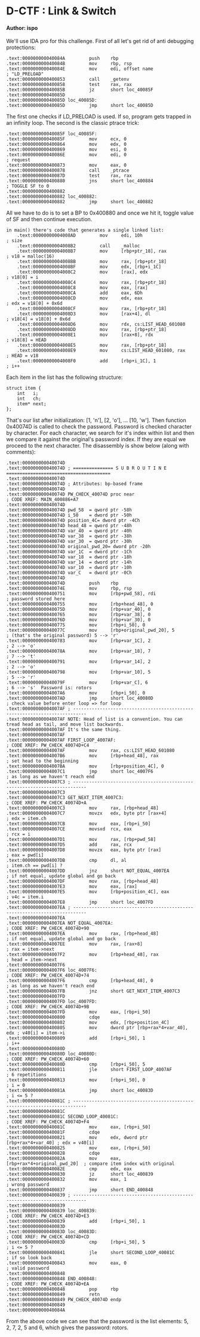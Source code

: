 # D-CTF : Link & Switch

#### Author: ispo

We'll use IDA pro for this challenge. First of all let's get rid of anti debugging protections:

	.text:000000000040084A         push    rbp
	.text:000000000040084B         mov     rbp, rsp
	.text:000000000040084E         mov     edi, offset name                  ; "LD_PRELOAD"
	.text:0000000000400853         call    _getenv
	.text:0000000000400858         test    rax, rax
	.text:000000000040085B         jz      short loc_40085F
	.text:000000000040085D
	.text:000000000040085D loc_40085D:
	.text:000000000040085D         jmp     short loc_40085D

The first one checks if LD_PRELOAD is used.	If so, program gets trapped in an infinity loop.
The second is the classic ptrace trick:

	.text:000000000040085F loc_40085F:
	.text:000000000040085F         mov     ecx, 0
	.text:0000000000400864         mov     edx, 0
	.text:0000000000400869         mov     esi, 0
	.text:000000000040086E         mov     edi, 0                            ; request
	.text:0000000000400873         mov     eax, 0
	.text:0000000000400878         call    _ptrace
	.text:000000000040087D         test    rax, rax
	.text:0000000000400880         jns     short loc_400884                  ; TOGGLE SF to 0
	.text:0000000000400882
	.text:0000000000400882 loc_400882:
	.text:0000000000400882         jmp     short loc_400882

All we have to do is to set a BP to 0x400880 and once we hit it, toggle value of SF and then
continue execution.

	in main() there's code that generates a single linked list:
		.text:00000000004008AD         mov     edi, 10h                          ; size
		.text:00000000004008B2         call    _malloc
		.text:00000000004008B7         mov     [rbp+ptr_18], rax                 ; v18 = malloc(16)
		.text:00000000004008BB         mov     rax, [rbp+ptr_18]
		.text:00000000004008BF         mov     edx, [rbp+i_1C]
		.text:00000000004008C2         mov     [rax], edx                        ; v18[0] = i
		.text:00000000004008C4         mov     rax, [rbp+ptr_18]
		.text:00000000004008C8         mov     eax, [rax]
		.text:00000000004008CA         add     eax, 6Dh
		.text:00000000004008CD         mov     edx, eax                          ; edx = v18[0] + 0x6d
		.text:00000000004008CF         mov     rax, [rbp+ptr_18]
		.text:00000000004008D3         mov     [rax+4], dl                       ; v18[4] = v18[0] + 0x6d
		.text:00000000004008D6         mov     rdx, cs:LIST_HEAD_601080
		.text:00000000004008DD         mov     rax, [rbp+ptr_18]
		.text:00000000004008E1         mov     [rax+8], rdx                      ; v18[8] = HEAD
		.text:00000000004008E5         mov     rax, [rbp+ptr_18]
		.text:00000000004008E9         mov     cs:LIST_HEAD_601080, rax          ; HEAD = v18
		.text:00000000004008F0         add     [rbp+i_1C], 1                     ; i++

Each item in the list has the following structure:

	struct item {
		int   i;
		int   ch;
		item* next;
	};

That's our list after initialization: [1, 'n'], [2, 'o'], ... [10, 'w']. Then function 0x40074D
is called to check the password. Password is checked character by character. For each character,
we search for it's index within list and then we compare it against the original's password index.
If they are equal we proceed to the next character. The disassembly is show below (along with comments):

	.text:000000000040074D
	.text:000000000040074D ; =============== S U B R O U T I N E =======================================
	.text:000000000040074D
	.text:000000000040074D ; Attributes: bp-based frame
	.text:000000000040074D
	.text:000000000040074D PW_CHECK_40074D proc near                         ; CODE XREF: MAIN_400886+A7
	.text:000000000040074D
	.text:000000000040074D pwd_58  = qword ptr -58h
	.text:000000000040074D i_50    = dword ptr -50h
	.text:000000000040074D position_4C= dword ptr -4Ch
	.text:000000000040074D head_48 = qword ptr -48h
	.text:000000000040074D var_40  = qword ptr -40h
	.text:000000000040074D var_38  = qword ptr -38h
	.text:000000000040074D var_30  = qword ptr -30h
	.text:000000000040074D original_pwd_20= dword ptr -20h
	.text:000000000040074D var_1C  = dword ptr -1Ch
	.text:000000000040074D var_18  = dword ptr -18h
	.text:000000000040074D var_14  = dword ptr -14h
	.text:000000000040074D var_10  = dword ptr -10h
	.text:000000000040074D var_C   = dword ptr -0Ch
	.text:000000000040074D
	.text:000000000040074D         push    rbp
	.text:000000000040074E         mov     rbp, rsp
	.text:0000000000400751         mov     [rbp+pwd_58], rdi                 ; password stored here
	.text:0000000000400755         mov     [rbp+head_48], 0
	.text:000000000040075D         mov     [rbp+var_40], 0
	.text:0000000000400765         mov     [rbp+var_38], 0
	.text:000000000040076D         mov     [rbp+var_30], 0
	.text:0000000000400775         mov     [rbp+i_50], 0
	.text:000000000040077C         mov     [rbp+original_pwd_20], 5          ; (that's the original password) 5 --> 'r'
	.text:0000000000400783         mov     [rbp+var_1C], 2                   ; 2 --> 'o'
	.text:000000000040078A         mov     [rbp+var_18], 7                   ; 7 --> 't'
	.text:0000000000400791         mov     [rbp+var_14], 2                   ; 2 --> 'o'
	.text:0000000000400798         mov     [rbp+var_10], 5                   ; 5 --> 'r'
	.text:000000000040079F         mov     [rbp+var_C], 6                    ; 6 --> 's'  Password is: rotors
	.text:00000000004007A6         mov     [rbp+i_50], 0
	.text:00000000004007AD         jmp     short loc_40080D                  ; check value before enter loop => for loop
	.text:00000000004007AF ; ---------------------------------------------------------------------------
	.text:00000000004007AF NOTE: Head of list is a convention. You can tread head as tail, and move list backwards.
	.text:00000000004007AF It's the same thing.
	.text:00000000004007AF
	.text:00000000004007AF FIRST_LOOP_4007AF:                                ; CODE XREF: PW_CHECK_40074D+C4
	.text:00000000004007AF         mov     rax, cs:LIST_HEAD_601080
	.text:00000000004007B6         mov     [rbp+head_48], rax                ; set head to the beginning
	.text:00000000004007BA         mov     [rbp+position_4C], 0
	.text:00000000004007C1         jmp     short loc_4007F6                  ; as long as we haven't reach end
	.text:00000000004007C3 ; ---------------------------------------------------------------------------
	.text:00000000004007C3
	.text:00000000004007C3 GET_NEXT_ITEM_4007C3:                             ; CODE XREF: PW_CHECK_40074D+A
	.text:00000000004007C3         mov     rax, [rbp+head_48]
	.text:00000000004007C7         movzx   edx, byte ptr [rax+4]             ; edx = item.ch
	.text:00000000004007CB         mov     eax, [rbp+i_50]
	.text:00000000004007CE         movsxd  rcx, eax                          ; rcx = i
	.text:00000000004007D1         mov     rax, [rbp+pwd_58]
	.text:00000000004007D5         add     rax, rcx
	.text:00000000004007D8         movzx   eax, byte ptr [rax]               ; eax = pwd[i]
	.text:00000000004007DB         cmp     dl, al                            ; item.ch == pwd[i] ?
	.text:00000000004007DD         jnz     short NOT_EQUAL_4007EA            ; if not equal, update global and go back
	.text:00000000004007DF         mov     rax, [rbp+head_48]
	.text:00000000004007E3         mov     eax, [rax]
	.text:00000000004007E5         mov     [rbp+position_4C], eax            ; v4c = item.i
	.text:00000000004007E8         jmp     short loc_4007FD
	.text:00000000004007EA ; ---------------------------------------------------------------------------
	.text:00000000004007EA
	.text:00000000004007EA NOT_EQUAL_4007EA:                                 ; CODE XREF: PW_CHECK_40074D+90
	.text:00000000004007EA         mov     rax, [rbp+head_48]                ; if not equal, update global and go back
	.text:00000000004007EE         mov     rax, [rax+8]                      ; rax = item->next
	.text:00000000004007F2         mov     [rbp+head_48], rax                ; head = item->next
	.text:00000000004007F6
	.text:00000000004007F6 loc_4007F6:                                       ; CODE XREF: PW_CHECK_40074D+74
	.text:00000000004007F6         cmp     [rbp+head_48], 0                  ; as long as we haven't reach end
	.text:00000000004007FB         jnz     short GET_NEXT_ITEM_4007C3
	.text:00000000004007FD
	.text:00000000004007FD loc_4007FD:                                       ; CODE XREF: PW_CHECK_40074D+9B
	.text:00000000004007FD         mov     eax, [rbp+i_50]
	.text:0000000000400800         cdqe
	.text:0000000000400802         mov     edx, [rbp+position_4C]
	.text:0000000000400805         mov     dword ptr [rbp+rax*4+var_40], edx ; v40[i] = item->i
	.text:0000000000400809         add     [rbp+i_50], 1                     ; i++
	.text:000000000040080D
	.text:000000000040080D loc_40080D:                                       ; CODE XREF: PW_CHECK_40074D+60
	.text:000000000040080D         cmp     [rbp+i_50], 5
	.text:0000000000400811         jle     short FIRST_LOOP_4007AF           ; 6 repetitions
	.text:0000000000400813         mov     [rbp+i_50], 0                     ; i = 0
	.text:000000000040081A         jmp     short loc_40083D                  ; i <= 5 ?
	.text:000000000040081C ; ---------------------------------------------------------------------------
	.text:000000000040081C
	.text:000000000040081C SECOND_LOOP_40081C:                               ; CODE XREF: PW_CHECK_40074D+F4
	.text:000000000040081C         mov     eax, [rbp+i_50]
	.text:000000000040081F         cdqe
	.text:0000000000400821         mov     edx, dword ptr [rbp+rax*4+var_40] ; edx = v40[i]
	.text:0000000000400825         mov     eax, [rbp+i_50]
	.text:0000000000400828         cdqe
	.text:000000000040082A         mov     eax, [rbp+rax*4+original_pwd_20]  ; compare item index with original
	.text:000000000040082E         cmp     edx, eax
	.text:0000000000400830         jz      short loc_400839
	.text:0000000000400832         mov     eax, 1                            ; wrong password
	.text:0000000000400837         jmp     short END_400848
	.text:0000000000400839 ; ---------------------------------------------------------------------------
	.text:0000000000400839
	.text:0000000000400839 loc_400839:                                       ; CODE XREF: PW_CHECK_40074D+E3
	.text:0000000000400839         add     [rbp+i_50], 1
	.text:000000000040083D
	.text:000000000040083D loc_40083D:                                       ; CODE XREF: PW_CHECK_40074D+CD
	.text:000000000040083D         cmp     [rbp+i_50], 5                     ; i <= 5 ?
	.text:0000000000400841         jle     short SECOND_LOOP_40081C          ; if so look back
	.text:0000000000400843         mov     eax, 0                            ; valid password
	.text:0000000000400848
	.text:0000000000400848 END_400848:                                       ; CODE XREF: PW_CHECK_40074D+EA
	.text:0000000000400848         pop     rbp
	.text:0000000000400849         retn
	.text:0000000000400849 PW_CHECK_40074D endp
	.text:0000000000400849
	.text:000000000040084A


From the above code we can see that the password is the list elements: 5, 2, 7, 2, 5 and 6, which
gives the password: rotors.
